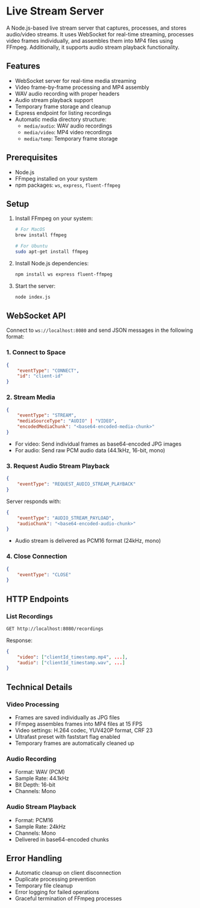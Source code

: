 # Live Stream Server

A Node.js-based live stream server that captures, processes, and stores audio/video streams. It uses WebSocket for real-time streaming, processes video frames individually, and assembles them into MP4 files using FFmpeg. Additionally, it supports audio stream playback functionality.

## Features

- WebSocket server for real-time media streaming
- Video frame-by-frame processing and MP4 assembly
- WAV audio recording with proper headers
- Audio stream playback support
- Temporary frame storage and cleanup
- Express endpoint for listing recordings
- Automatic media directory structure:
  - `media/audio`: WAV audio recordings
  - `media/video`: MP4 video recordings
  - `media/temp`: Temporary frame storage

## Prerequisites

- Node.js
- FFmpeg installed on your system
- npm packages: `ws`, `express`, `fluent-ffmpeg`

## Setup

1. Install FFmpeg on your system:
    ```sh
    # For MacOS
    brew install ffmpeg

    # For Ubuntu
    sudo apt-get install ffmpeg
    ```

2. Install Node.js dependencies:
    ```sh
    npm install ws express fluent-ffmpeg
    ```

3. Start the server:
    ```sh
    node index.js
    ```

## WebSocket API

Connect to `ws://localhost:8080` and send JSON messages in the following format:

### 1. Connect to Space
```json
{
    "eventType": "CONNECT",
    "id": "client-id"
}
```

### 2. Stream Media
```json
{
    "eventType": "STREAM",
    "mediaSourceType": "AUDIO" | "VIDEO",
    "encodedMediaChunk": "<base64-encoded-media-chunk>"
}
```
- For video: Send individual frames as base64-encoded JPG images
- For audio: Send raw PCM audio data (44.1kHz, 16-bit, mono)

### 3. Request Audio Stream Playback
```json
{
    "eventType": "REQUEST_AUDIO_STREAM_PLAYBACK"
}
```
Server responds with:
```json
{
    "eventType": "AUDIO_STREAM_PAYLOAD",
    "audioChunk": "<base64-encoded-audio-chunk>"
}
```
- Audio stream is delivered as PCM16 format (24kHz, mono)

### 4. Close Connection
```json
{
    "eventType": "CLOSE"
}
```

## HTTP Endpoints

### List Recordings
```sh
GET http://localhost:8080/recordings
```

Response:
```json
{
    "video": ["clientId_timestamp.mp4", ...],
    "audio": ["clientId_timestamp.wav", ...]
}
```

## Technical Details

### Video Processing
- Frames are saved individually as JPG files
- FFmpeg assembles frames into MP4 files at 15 FPS
- Video settings: H.264 codec, YUV420P format, CRF 23
- Ultrafast preset with faststart flag enabled
- Temporary frames are automatically cleaned up

### Audio Recording
- Format: WAV (PCM)
- Sample Rate: 44.1kHz
- Bit Depth: 16-bit
- Channels: Mono

### Audio Stream Playback
- Format: PCM16
- Sample Rate: 24kHz
- Channels: Mono
- Delivered in base64-encoded chunks

## Error Handling
- Automatic cleanup on client disconnection
- Duplicate processing prevention
- Temporary file cleanup
- Error logging for failed operations
- Graceful termination of FFmpeg processes
